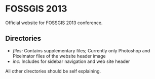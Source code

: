 # FOSSGIS 2013

Official website for FOSSGIS 2013 conference.

## Directories

- *files:* Contains supplementary files; Currently only Photoshop and Pixelmator files of the website header image
- *inc:* Includes for sidebar navigation and web site header

All other directories should be self explaining.